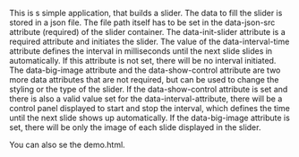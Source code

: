 This is s simple application, that builds a slider. The data to fill the slider is stored in a json file. The file path itself has to be set in the data-json-src attribute (required) of the slider container.
The data-init-slider attribute is a required attribute and initiates the slider. The value of the data-interval-time attribute defines the interval in milliseconds until the next slide slides in automatically. If this attribute is not set, there will be no interval initiated.
The data-big-image attribute and the data-show-control attribute are two more data attributes that are not required, but can be used to change the styling or the type of the slider. If the data-show-control attribute is set and there is also a valid value set for the data-interval-attribute, there will be a control panel displayed to start and stop the interval, which defines the time until the next slide shows up automatically. If the data-big-image attribute is set, there will be only the image of each slide displayed in the slider.

You can also se the demo.html.
